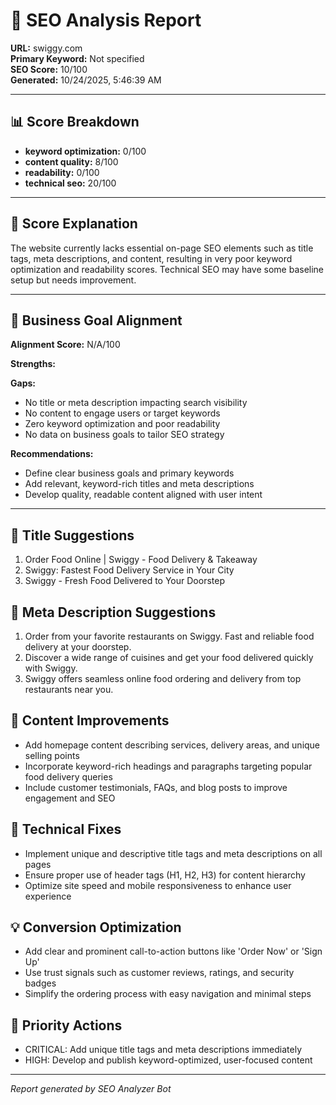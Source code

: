 # 🧠 SEO Analysis Report  
**URL:** swiggy.com  
**Primary Keyword:** Not specified  
**SEO Score:** 10/100  
**Generated:** 10/24/2025, 5:46:39 AM

---

## 📊 Score Breakdown
- **keyword optimization:** 0/100
- **content quality:** 8/100
- **readability:** 0/100
- **technical seo:** 20/100

---

## 💬 Score Explanation
The website currently lacks essential on-page SEO elements such as title tags, meta descriptions, and content, resulting in very poor keyword optimization and readability scores. Technical SEO may have some baseline setup but needs improvement.

---

## 🎯 Business Goal Alignment
**Alignment Score:** N/A/100

**Strengths:**



**Gaps:**
- No title or meta description impacting search visibility
- No content to engage users or target keywords
- Zero keyword optimization and poor readability
- No data on business goals to tailor SEO strategy


**Recommendations:**
- Define clear business goals and primary keywords
- Add relevant, keyword-rich titles and meta descriptions
- Develop quality, readable content aligned with user intent

---

## 📝 Title Suggestions
1. Order Food Online | Swiggy - Food Delivery & Takeaway
2. Swiggy: Fastest Food Delivery Service in Your City
3. Swiggy - Fresh Food Delivered to Your Doorstep

## 🧾 Meta Description Suggestions
1. Order from your favorite restaurants on Swiggy. Fast and reliable food delivery at your doorstep.
2. Discover a wide range of cuisines and get your food delivered quickly with Swiggy.
3. Swiggy offers seamless online food ordering and delivery from top restaurants near you.

## 🧩 Content Improvements
- Add homepage content describing services, delivery areas, and unique selling points
- Incorporate keyword-rich headings and paragraphs targeting popular food delivery queries
- Include customer testimonials, FAQs, and blog posts to improve engagement and SEO

## 🧱 Technical Fixes
- Implement unique and descriptive title tags and meta descriptions on all pages
- Ensure proper use of header tags (H1, H2, H3) for content hierarchy
- Optimize site speed and mobile responsiveness to enhance user experience

## 💡 Conversion Optimization
- Add clear and prominent call-to-action buttons like 'Order Now' or 'Sign Up'
- Use trust signals such as customer reviews, ratings, and security badges
- Simplify the ordering process with easy navigation and minimal steps

## 🚀 Priority Actions
- CRITICAL: Add unique title tags and meta descriptions immediately
- HIGH: Develop and publish keyword-optimized, user-focused content

---

*Report generated by SEO Analyzer Bot*